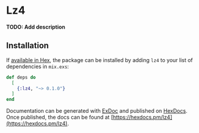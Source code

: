 # Lz4

**TODO: Add description**

## Installation

If [available in Hex](https://hex.pm/docs/publish), the package can be installed
by adding `lz4` to your list of dependencies in `mix.exs`:

```elixir
def deps do
  [
    {:lz4, "~> 0.1.0"}
  ]
end
```

Documentation can be generated with [ExDoc](https://github.com/elixir-lang/ex_doc)
and published on [HexDocs](https://hexdocs.pm). Once published, the docs can
be found at [https://hexdocs.pm/lz4](https://hexdocs.pm/lz4).

